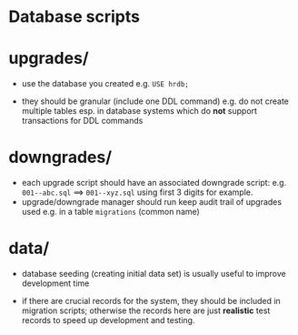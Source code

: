 # Database scripts

# upgrades/

* use the database you created e.g. `USE hrdb;`

* they should be granular (include one DDL command)
  e.g. do not create multiple tables
  esp. in database systems which do **not** support transactions for DDL commands

# downgrades/

* each upgrade script should have an associated downgrade script:
  e.g. `001--abc.sql` ==> `001--xyz.sql` using first 3 digits for example.
* upgrade/downgrade manager should run keep audit trail of upgrades used
  e.g. in a table `migrations` (common name)

# data/

* database seeding (creating initial data set) is usually useful to improve development time

* if there are crucial records for the system, they should be included in migration scripts; otherwise the records here are just **realistic** test records to speed up development and testing.
